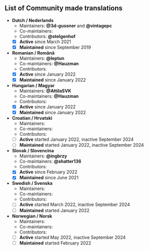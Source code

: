 ## List of Community made translations

- **Dutch / Nederlands**
  - Maintainers: **@3d-gussner** and **@vintagepc**
  - Co-maintainers:
  - Contributors: **@stelgenhof**
  - [X] **Active**      since March 2021
  - [X] **Maintained**  since September 2019

- **Romanian / Română**
  - Maintainers: **@leptun**
  - Co-maintainers: **@Hauzman**
  - Contributors:
  - [X] **Active**      since January 2022
  - [X] **Maintained**  since January 2022

- **Hungarian / Magyar**
  - Maintainers: **@AttilaSVK**
  - Co-maintainers: **@Hauzman**
  - Contributors:
  - [X] **Active**      since January 2022
  - [X] **Maintained**  since January 2022

- **Croatian / Hrvatski**
  - Maintainers:
  - Co-maintainers:
  - Contributors:
  - [ ] **Active**      started January 2022, inactive September 2024
  - [ ] **Maintained**  started January 2022, inactive September 2024

- **Slovak / Slovencina**
  - Maintainers: **@ingbrzy**
  - Co-maintainers: **@shatter136**
  - Contributors:
  - [X] **Active**      since February 2022
  - [X] **Maintained**  since June 2021

- **Swedish / Svenska**
  - Maintainers:
  - Co-maintainers:
  - Contributors:
  - [ ] **Active**      started March 2022, inactive September 2024
  - [ ] **Maintained**  started January 2022

- **Norwegian / Norsk**
  - Maintainers:
  - Co-maintainers:
  - Contributors:
  - [ ] **Active**      started May 2022, inactive September 2024
  - [ ] **Maintained**  started February 2022
